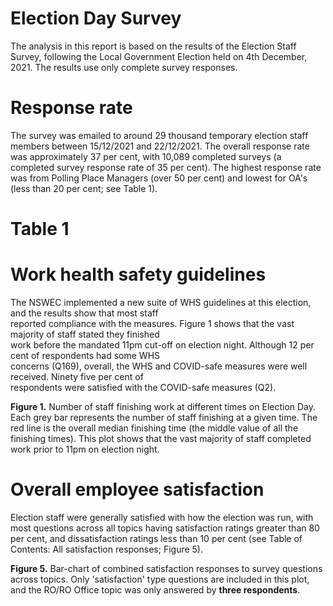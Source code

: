 # Election Day Survey
The analysis in this report is based on the results of the Election Staff Survey, following the 
Local Government Election held on 4th December, 2021. The results use only complete survey responses. 



# **Response rate** 
The survey was emailed to around 29 thousand temporary election staff members between 15/12/2021 and 22/12/2021. 
The overall response rate was approximately 37 per cent, with 10,089 completed surveys (a completed survey response 
rate of 35 per cent). The highest response rate was from Polling Place Managers (over 50 per cent) and lowest for 
OA's (less than 20 per cent; see Table 1). 


# Table 1


# Work health safety guidelines 
The NSWEC implemented a new suite of WHS guidelines at this election, and the results show that most staff   
reported compliance with the measures. Figure 1 shows that the vast majority of staff stated they finished   
work before the mandated 11pm cut-off on election night. Although 12 per cent of respondents had some WHS   
concerns (Q169), overall, the WHS and COVID-safe measures were well received. Ninety five per cent of   
respondents were satisfied with the COVID-safe measures (Q2).




**Figure 1.** Number of staff finishing work at different times on Election Day. Each grey bar represents 
the number of staff finishing at a given time. The red line is the overall median finishing time (the middle 
value of all the finishing times). This plot shows that the vast majority of staff completed work prior to 11pm 
on election night.



# Overall employee satisfaction 
Election staff were generally satisfied with how the election was run, with most questions across all topics having 
satisfaction ratings greater than 80 per cent, and dissatisfaction ratings less than 10 per cent (see Table of 
Contents: All satisfaction responses; Figure 5). 



**Figure 5.** Bar-chart of combined satisfaction responses to survey questions across topics. Only 'satisfaction' 
type questions are included in this plot, and the RO/RO Office topic was only answered by **three respondents**.

